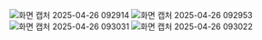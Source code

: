 
![화면 캡처 2025-04-26 092914](https://github.com/user-attachments/assets/a90bacbb-af0f-4a71-a583-ef24a0a91670)
![화면 캡처 2025-04-26 092953](https://github.com/user-attachments/assets/2c9e7932-b7a5-4b28-8016-5291a8c7647c)
![화면 캡처 2025-04-26 093031](https://github.com/user-attachments/assets/f20f04e6-e0aa-435c-8896-a9f2416bdd17)
![화면 캡처 2025-04-26 093022](https://github.com/user-attachments/assets/93f19290-2925-4a86-b4a6-d1a9eefbd6bf)
